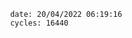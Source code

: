 

                date: 20/04/2022 06:19:16
                cycles: 16440

                         